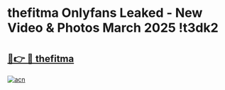 # thefitma Onlyfans Leaked - New Video & Photos March 2025 !t3dk2

# <h2><a href="https://w32b7d.iuczelnia.edu.pl?title=thefitma&ref=t3dk2">🔗👉 🔴 thefitma</a></h2>

[![acn](https://github.com/user-attachments/assets/0f9c940e-d8b0-45ae-aac7-cd30a18b3e1c)](https://w32b7d.iuczelnia.edu.pl?title=thefitma&ref=t3dk2)

